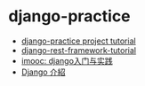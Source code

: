 # django-practice

* [django-practice project tutorial](https://docs.djangoproject.com/en/2.1/intro/)
* [django-rest-framework-tutorial](https://github.com/twtrubiks/django-rest-framework-tutorial)
* [imooc: django入门与实践](https://www.imooc.com/learn/790)
* [Django 介紹](https://developer.mozilla.org/zh-TW/docs/Learn/Server-side/Django/Introduction)
